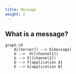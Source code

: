 ```yaml
---
title: Message
weight: 2
---
```


## What is a message?





``` mermaid
graph LR
    A[(Server)] --> b[message]
    b -->  D([channel1])
    b --> E([channel2])
    D --> F[application A]
    E --> G[application B]
  
```
